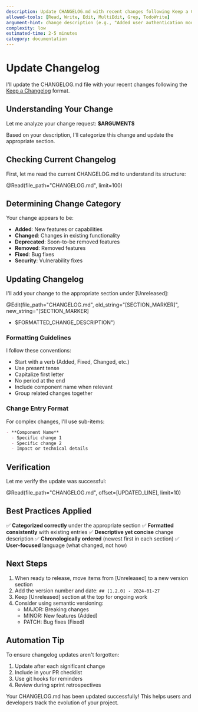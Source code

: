 ```yaml
---
description: Update CHANGELOG.md with recent changes following Keep a Changelog format
allowed-tools: [Read, Write, Edit, MultiEdit, Grep, TodoWrite]
argument-hint: change description (e.g., "Added user authentication module" or "Fixed critical bug in payment processing")
complexity: low
estimated-time: 2-5 minutes
category: documentation
---
```


# Update Changelog

I'll update the CHANGELOG.md file with your recent changes following the [Keep a Changelog](https://keepachangelog.com/) format.

## Understanding Your Change

Let me analyze your change request: **$ARGUMENTS**

<think about the type of change and which section it belongs to>

Based on your description, I'll categorize this change and update the appropriate section.

## Checking Current Changelog

First, let me read the current CHANGELOG.md to understand its structure:

@Read(file_path="CHANGELOG.md", limit=100)

## Determining Change Category

<think about which category this change belongs to>

Your change appears to be:
- **Added**: New features or capabilities
- **Changed**: Changes in existing functionality
- **Deprecated**: Soon-to-be removed features
- **Removed**: Removed features
- **Fixed**: Bug fixes
- **Security**: Vulnerability fixes

## Updating Changelog

I'll add your change to the appropriate section under [Unreleased]:

@Edit(file_path="CHANGELOG.md", old_string="[SECTION_MARKER]", new_string="[SECTION_MARKER]
- $FORMATTED_CHANGE_DESCRIPTION")

### Formatting Guidelines

I follow these conventions:
- Start with a verb (Added, Fixed, Changed, etc.)
- Use present tense
- Capitalize first letter
- No period at the end
- Include component name when relevant
- Group related changes together

### Change Entry Format

For complex changes, I'll use sub-items:
```markdown
- **Component Name**
  - Specific change 1
  - Specific change 2
  - Impact or technical details
```

## Verification

Let me verify the update was successful:

@Read(file_path="CHANGELOG.md", offset=[UPDATED_LINE], limit=10)

## Best Practices Applied

✅ **Categorized correctly** under the appropriate section
✅ **Formatted consistently** with existing entries
✅ **Descriptive yet concise** change description
✅ **Chronologically ordered** (newest first in each section)
✅ **User-focused** language (what changed, not how)

## Next Steps

1. When ready to release, move items from [Unreleased] to a new version section
2. Add the version number and date: `## [1.2.0] - 2024-01-27`
3. Keep [Unreleased] section at the top for ongoing work
4. Consider using semantic versioning:
   - MAJOR: Breaking changes
   - MINOR: New features (Added)
   - PATCH: Bug fixes (Fixed)

## Automation Tip

To ensure changelog updates aren't forgotten:
1. Update after each significant change
2. Include in your PR checklist
3. Use git hooks for reminders
4. Review during sprint retrospectives

Your CHANGELOG.md has been updated successfully! This helps users and developers track the evolution of your project.